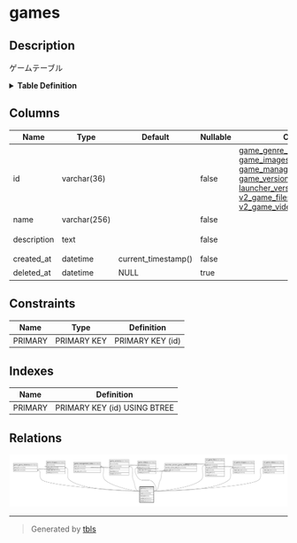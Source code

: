 # games

## Description

ゲームテーブル

<details>
<summary><strong>Table Definition</strong></summary>

```sql
CREATE TABLE `games` (
  `id` varchar(36) NOT NULL,
  `name` varchar(256) NOT NULL,
  `description` text NOT NULL,
  `created_at` datetime NOT NULL DEFAULT current_timestamp(),
  `deleted_at` datetime DEFAULT NULL,
  PRIMARY KEY (`id`)
) ENGINE=InnoDB DEFAULT CHARSET=utf8mb4
```

</details>

## Columns

| Name | Type | Default | Nullable | Children | Parents | Comment |
| ---- | ---- | ------- | -------- | -------- | ------- | ------- |
| id | varchar(36) |  | false | [game_genre_relations](game_genre_relations.md) [game_images](game_images.md) [game_management_roles](game_management_roles.md) [game_versions](game_versions.md) [game_videos](game_videos.md) [launcher_version_game_relations](launcher_version_game_relations.md) [v2_game_files](v2_game_files.md) [v2_game_images](v2_game_images.md) [v2_game_videos](v2_game_videos.md) |  | ゲームUUID |
| name | varchar(256) |  | false |  |  | ゲーム名 |
| description | text |  | false |  |  | ゲームの説明 |
| created_at | datetime | current_timestamp() | false |  |  | 作成日時 |
| deleted_at | datetime | NULL | true |  |  | 削除日時 |

## Constraints

| Name | Type | Definition |
| ---- | ---- | ---------- |
| PRIMARY | PRIMARY KEY | PRIMARY KEY (id) |

## Indexes

| Name | Definition |
| ---- | ---------- |
| PRIMARY | PRIMARY KEY (id) USING BTREE |

## Relations

![er](games.svg)

---

> Generated by [tbls](https://github.com/k1LoW/tbls)
